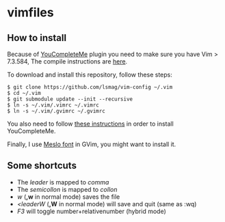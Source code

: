 vimfiles
========

How to install
--------------

Because of [YouCompleteMe][1] plugin you need to make sure you have Vim > 7.3.584,
The compile instructions are [here][2].

To download and install this repository, follow these steps:

    $ git clone https://github.com/lsmag/vim-config ~/.vim
    $ cd ~/.vim
    $ git submodule update --init --recursive
    $ ln -s ~/.vim/.vimrc ~/.vimrc
    $ ln -s ~/.vim/.gvimrc ~/.gvimrc

You also need to follow [these instructions][1] in order to install YouCompleteMe.

Finally, I use [Meslo font][3] in GVim, you might want to install it.


Some shortcuts
--------------

 - The *leader* is mapped to *comma*
 - The *semicollon* is mapped to *collon*
 - *<leader>w* (**,w** in normal mode)  saves the file
 - *<leaderW* (**,W** in normal mode) will save and quit (same as :wq)
 - *F3* will toggle number+relativenumber (hybrid mode)


[1]: https://github.com/Valloric/YouCompleteMe#ubuntu-linux-x64-super-quick-installation
[2]: https://github.com/Valloric/YouCompleteMe/wiki/Building-Vim-from-source
[3]: https://github.com/Lokaltog/powerline-fonts/tree/master/Meslo
